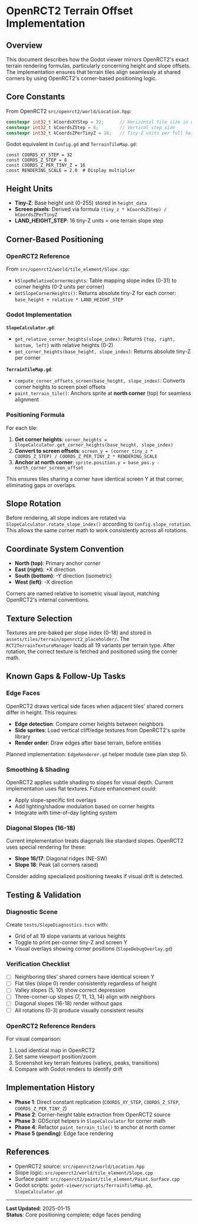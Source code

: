 # OpenRCT2 Terrain Offset Implementation

## Overview

This document describes how the Godot viewer mirrors OpenRCT2's exact terrain rendering formulas, particularly concerning height and slope offsets. The implementation ensures that terrain tiles align seamlessly at shared corners by using OpenRCT2's corner-based positioning logic.

## Core Constants

From OpenRCT2 `src/openrct2/world/Location.hpp`:

```cpp
constexpr int32_t kCoordsXYStep = 32;      // Horizontal tile size in world units
constexpr int32_t kCoordsZStep = 8;        // Vertical step size
constexpr int32_t kCoordsZPerTinyZ = 16;   // Tiny-Z units per full height step
```

Godot equivalent in `Config.gd` and `TerrainTileMap.gd`:

```gdscript
const COORDS_XY_STEP = 32
const COORDS_Z_STEP = 8
const COORDS_Z_PER_TINY_Z = 16
const RENDERING_SCALE = 2.0  # Display multiplier
```

## Height Units

- **Tiny-Z**: Base height unit (0-255) stored in `height_data`
- **Screen pixels**: Derived via formula `(tiny_z * kCoordsZStep) / kCoordsZPerTinyZ`
- **LAND_HEIGHT_STEP**: 16 tiny-Z units = one terrain slope step

## Corner-Based Positioning

### OpenRCT2 Reference

From `src/openrct2/world/tile_element/Slope.cpp`:

- `kSlopeRelativeCornerHeights`: Table mapping slope index (0-31) to corner heights (0-2 units per corner)
- `GetSlopeCornerHeights()`: Returns absolute tiny-Z for each corner: `base_height + relative * LAND_HEIGHT_STEP`

### Godot Implementation

**`SlopeCalculator.gd`**:

- `get_relative_corner_heights(slope_index)`: Returns `{top, right, bottom, left}` with relative heights (0-2)
- `get_corner_heights(base_height, slope_index)`: Returns absolute tiny-Z per corner

**`TerrainTileMap.gd`**:

- `compute_corner_offsets_screen(base_height, slope_index)`: Converts corner heights to screen pixel offsets
- `paint_terrain_tile()`: Anchors sprite at **north corner** (top) for seamless alignment

### Positioning Formula

For each tile:

1. **Get corner heights**: `corner_heights = SlopeCalculator.get_corner_heights(base_height, slope_index)`
2. **Convert to screen offsets**: `screen_y = (corner_tiny_z * COORDS_Z_STEP) / COORDS_Z_PER_TINY_Z * RENDERING_SCALE`
3. **Anchor at north corner**: `sprite.position.y = base_pos.y - north_corner_screen_offset`

This ensures tiles sharing a corner have identical screen Y at that corner, eliminating gaps or overlaps.

## Slope Rotation

Before rendering, all slope indices are rotated via `SlopeCalculator.rotate_slope_index()` according to `Config.slope_rotation`. This allows the same corner math to work consistently across all rotations.

## Coordinate System Convention

- **North (top)**: Primary anchor corner
- **East (right)**: +X direction
- **South (bottom)**: -Y direction (isometric)
- **West (left)**: -X direction

Corners are named relative to isometric visual layout, matching OpenRCT2's internal conventions.

## Texture Selection

Textures are pre-baked per slope index (0-18) and stored in `assets/tiles/terrain/openrct2_placeholder/`. The `RCT2TerrainTextureManager` loads all 19 variants per terrain type. After rotation, the correct texture is fetched and positioned using the corner math.

## Known Gaps & Follow-Up Tasks

### Edge Faces

OpenRCT2 draws vertical side faces when adjacent tiles' shared corners differ in height. This requires:

- **Edge detection**: Compare corner heights between neighbors
- **Side sprites**: Load vertical cliff/edge textures from OpenRCT2's sprite library
- **Render order**: Draw edges after base terrain, before entities

Planned implementation: `EdgeRenderer.gd` helper module (see plan step 5).

### Smoothing & Shading

OpenRCT2 applies subtle shading to slopes for visual depth. Current implementation uses flat textures. Future enhancement could:

- Apply slope-specific tint overlays
- Add lighting/shadow modulation based on corner heights
- Integrate with time-of-day lighting system

### Diagonal Slopes (16-18)

Current implementation treats diagonals like standard slopes. OpenRCT2 uses special rendering for these:

- **Slope 16/17**: Diagonal ridges (NE-SW)
- **Slope 18**: Peak (all corners raised)

Consider adding specialized positioning tweaks if visual drift is detected.

## Testing & Validation

### Diagnostic Scene

Create `tests/SlopeDiagnostics.tscn` with:

- Grid of all 19 slope variants at various heights
- Toggle to print per-corner tiny-Z and screen Y
- Visual overlays showing corner positions (`SlopeDebugOverlay.gd`)

### Verification Checklist

- [ ] Neighboring tiles' shared corners have identical screen Y
- [ ] Flat tiles (slope 0) render consistently regardless of height
- [ ] Valley slopes (5, 10) show correct depression
- [ ] Three-corner-up slopes (7, 11, 13, 14) align with neighbors
- [ ] Diagonal slopes (16-18) render without gaps
- [ ] All rotations (0-3) produce visually consistent results

### OpenRCT2 Reference Renders

For visual comparison:

1. Load identical map in OpenRCT2
2. Set same viewport position/zoom
3. Screenshot key terrain features (valleys, peaks, transitions)
4. Compare with Godot renders to identify drift

## Implementation History

- **Phase 1**: Direct constant replication (`COORDS_XY_STEP`, `COORDS_Z_STEP`, `COORDS_Z_PER_TINY_Z`)
- **Phase 2**: Corner-height table extraction from OpenRCT2 source
- **Phase 3**: GDScript helpers in `SlopeCalculator` for corner math
- **Phase 4**: Refactor `paint_terrain_tile()` to anchor at north corner
- **Phase 5 (pending)**: Edge face rendering

## References

- OpenRCT2 source: `src/openrct2/world/Location.hpp`
- Slope logic: `src/openrct2/world/tile_element/Slope.cpp`
- Surface paint: `src/openrct2/paint/tile_element/Paint.Surface.cpp`
- Godot scripts: `godot-viewer/scripts/TerrainTileMap.gd`, `SlopeCalculator.gd`

---

**Last Updated**: 2025-01-15  
**Status**: Core positioning complete; edge faces pending

